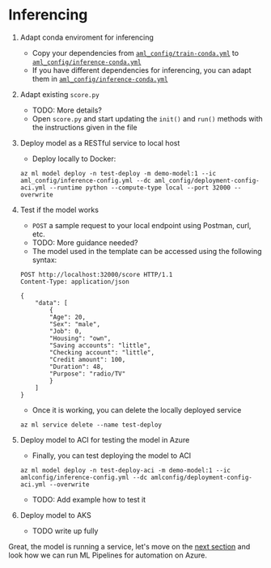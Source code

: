 # Inferencing

1. Adapt conda enviroment for inferencing
    * Copy your dependencies from [`aml_config/train-conda.yml`](../src/model1/aml_config/train-conda.yml) to [`aml_config/inference-conda.yml`](../src/model1/aml_config/inference-conda.yml)
    * If you have different dependencies for inferencing, you can adapt them in [`aml_config/inference-conda.yml`](../src/model1/aml_config/train-conda.yml)

1. Adapt existing `score.py`
    * TODO: More details?
    * Open `score.py` and start updating the `init()` and `run()` methods with the instructions given in the file

1. Deploy model as a RESTful service to local host 
    * Deploy locally to Docker:
    ```
    az ml model deploy -n test-deploy -m demo-model:1 --ic aml_config/inference-config.yml --dc aml_config/deployment-config-aci.yml --runtime python --compute-type local --port 32000 --overwrite
    ```

1. Test if the model works
    * `POST` a sample request to your local endpoint using Postman, curl, etc.
    * TODO: More guidance needed?
    * The model used in the template can be accessed using the following syntax:
    ```
    POST http://localhost:32000/score HTTP/1.1
    Content-Type: application/json

    { 
        "data": [
            {
            "Age": 20,
            "Sex": "male",
            "Job": 0,
            "Housing": "own",
            "Saving accounts": "little",
            "Checking account": "little",
            "Credit amount": 100,
            "Duration": 48,
            "Purpose": "radio/TV"
            }
        ]
    }
    ```
    * Once it is working, you can delete the locally deployed service
    ```
    az ml service delete --name test-deploy
    ```

1. Deploy model to ACI for testing the model in Azure
    * Finally, you can test deploying the model to ACI
    ```
    az ml model deploy -n test-deploy-aci -m demo-model:1 --ic amlconfig/inference-config.yml --dc amlconfig/deployment-config-aci.yml --overwrite
    ```
    * TODO: Add example how to test it

1. Deploy model to AKS
    * TODO write up fully


Great, the model is running a service, let's move on the [next section](03-pipelines.md) and look how we can run ML Pipelines for automation on Azure.